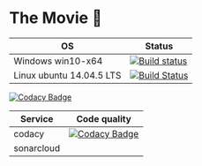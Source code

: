 # The Movie :movie_camera:

| OS  | Status |
| ------------- | ------------- |
| Windows win10-x64  | [![Build status](https://ci.appveyor.com/api/projects/status/tw7g7m3qdxwxvqr7?svg=true)](https://ci.appveyor.com/project/Greenwood/themovie)|
| Linux ubuntu 14.04.5 LTS  | [![Build Status](https://travis-ci.org/DarkSideMoon/TheMovie.svg?branch=master)](https://travis-ci.org/DarkSideMoon/TheMovie) |


[![Codacy Badge](https://api.codacy.com/project/badge/Grade/f11dfbc93d8f4b109f03cf7040f54f77)](https://www.codacy.com/manual/DarkSideMoon/TheMovie?utm_source=github.com&amp;utm_medium=referral&amp;utm_content=DarkSideMoon/TheMovie&amp;utm_campaign=Badge_Grade)


| Service       | Code quality  |
| ------------- | ------------- |
| codacy        |[![Codacy Badge](https://api.codacy.com/project/badge/Grade/f11dfbc93d8f4b109f03cf7040f54f77)](https://www.codacy.com/manual/DarkSideMoon/TheMovie?utm_source=github.com&amp;utm_medium=referral&amp;utm_content=DarkSideMoon/TheMovie&amp;utm_campaign=Badge_Grade)|
| sonarcloud    ||         